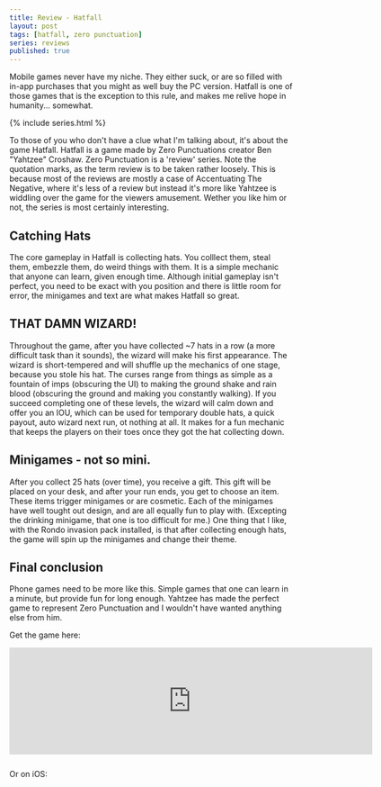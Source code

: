 ```yaml
---
title: Review - Hatfall
layout: post
tags: [hatfall, zero punctuation]
series: reviews
published: true
---
```


Mobile games never have my niche. They either suck, or are so filled with in-app purchases that you might as well buy the PC version. Hatfall is one of those games that is the exception to this rule, and makes me relive hope in humanity... somewhat.

{% include series.html %}

To those of you who don't have a clue what I'm talking about, it's about the game Hatfall. Hatfall is a game made by Zero Punctuations creator Ben "Yahtzee" Croshaw. Zero Punctuation is a 'review' series. Note the quotation marks, as the term review is to be taken rather loosely. This is because most of the reviews are mostly a case of Accentuating The Negative, where it's less of a review but instead it's more like Yahtzee is widdling over the game for the viewers amusement. Wether you like him or not, the series is most certainly interesting.

## Catching Hats
The core gameplay in Hatfall is collecting hats. You colllect them, steal them, embezzle them, do weird things with them. It is a simple mechanic that anyone can learn, given enough time. Although initial gameplay isn't perfect, you need to be exact with you position and there is little room for error, the minigames and text are what makes Hatfall so great.

## THAT DAMN WIZARD!
Throughout the game, after you have collected ~7 hats in a row (a more difficult task than it sounds), the wizard will make his first appearance. The wizard is short-tempered and will shuffle up the mechanics of one stage, because you stole his hat. The curses range from things as simple as a fountain of imps (obscuring the UI) to making the ground shake and rain blood (obscuring the ground and making you constantly walking). If you succeed completing one of these levels, the wizard will calm down and offer you an IOU, which can be used for temporary double hats, a quick payout, auto wizard next run, ot nothing at all. It makes for a fun mechanic that keeps the players on their toes once they got the hat collecting down.

## Minigames - not so mini.
After you collect 25 hats (over time), you receive a gift. This gift will be placed on your desk, and after your run ends, you get to choose an item. These items trigger minigames or are cosmetic. Each of the minigames have well tought out design, and are all equally fun to play with. (Excepting the drinking minigame, that one is too difficult for me.) One thing that I like, with the Rondo invasion pack installed, is that after collecting enough hats, the game will spin up the minigames and change their theme.

## Final conclusion
Phone games need to be more like this. Simple games that one can learn in a minute, but provide fun for long enough. Yahtzee has made the perfect game to represent Zero Punctuation and I wouldn't have wanted anything else from him.

Get the game here:
<iframe src="http://store.steampowered.com/widget/403700/?t=Yahtzee%20has%20made%20the%20perfect%20game%20to%20represent%20Zero%20Punctuation%20and%20I%20wouldn't%20have%20wanted%20anything%20else%20from%20him." frameborder="0" width="646" height="190"></iframe>
Or on iOS:
<a href="https://geo.itunes.apple.com/us/app/zero-punctuation-hatfall/id978386210?mt=8" style="display:inline-block;overflow:hidden;background:url(http://linkmaker.itunes.apple.com/images/badges/en-us/badge_appstore-lrg.svg) no-repeat;width:165px;height:40px;"></a>
